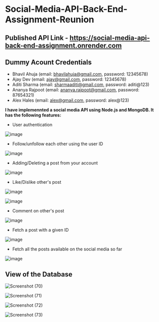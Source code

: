 # Social-Media-API-Back-End-Assignment-Reunion

## Published API Link - https://social-media-api-back-end-assignment.onrender.com

## Dummy  Acount Credentials

- Bhavil Ahuja (email: bhavilahuja@gmail.com, password: 12345678)
- Ajay Dev (email: ajay@gmail.com, password: 12345678)
- Aditi Sharma (email: sharmaaditi@gmail.com, password: aditi@123)
- Ananya Rajpoot (email: ananya.rajpoot@gmail.com, password: 87654321)
- Alex Hales (email: alex@gmail.com, password: alex@123)

**I have implemennted a social media API using Node.js and MongoDB. It has the following features:**

- User authentication

![image](https://user-images.githubusercontent.com/76178941/198877634-791061c2-1b8c-40f2-869f-ab811330414e.png)

- Follow/unfollow each other using the user ID

![image](https://user-images.githubusercontent.com/76178941/198878392-66be9208-3a49-41a0-b544-ce601b917916.png)

- Adding/Deleting a post from your account

![image](https://user-images.githubusercontent.com/76178941/198877727-73294a38-4ec8-4133-994f-267dd5718ff6.png)

- Like/Dislike other's post

![image](https://user-images.githubusercontent.com/76178941/198877759-77d84171-f006-43df-82bc-b43f169d1296.png)

![image](https://user-images.githubusercontent.com/76178941/198877776-c8c8ee84-7f18-42bb-bec5-99334315eaaf.png)

- Comment on other's post

![image](https://user-images.githubusercontent.com/76178941/198877796-98a74358-d618-4ed3-916e-ebdea7e69dc8.png)

- Fetch a post with a given ID

![image](https://user-images.githubusercontent.com/76178941/198877831-1377cc83-dfdf-456c-a27d-42594a6d5aab.png)

- Fetch all the posts available on the social media so far

![image](https://user-images.githubusercontent.com/76178941/198877847-bc36a3b2-6a7e-4da0-8e8c-a816064716c0.png)

## View of the Database

![Screenshot (70)](https://user-images.githubusercontent.com/76178941/198878038-0e1a79ac-2b2b-4b1a-9898-03ff0535bb77.png)

![Screenshot (71)](https://user-images.githubusercontent.com/76178941/198878048-4c7c700f-4a0d-40ee-8a9b-7297dcb25bda.png)

![Screenshot (72)](https://user-images.githubusercontent.com/76178941/198878054-bbae1676-360f-41ac-bde7-59a125e950cc.png)

![Screenshot (73)](https://user-images.githubusercontent.com/76178941/198878059-df6edf2b-d141-49a2-a51b-b34784cdbac6.png)

